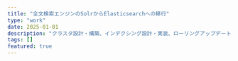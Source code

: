```yaml
---
title: "全文検索エンジンのSolrからElasticsearchへの移行"
type: "work"
date: 2025-01-01
description: "クラスタ設計・構築、インデクシング設計・実装、ローリングアップデートの自動化"
tags: []
featured: true
---
```

